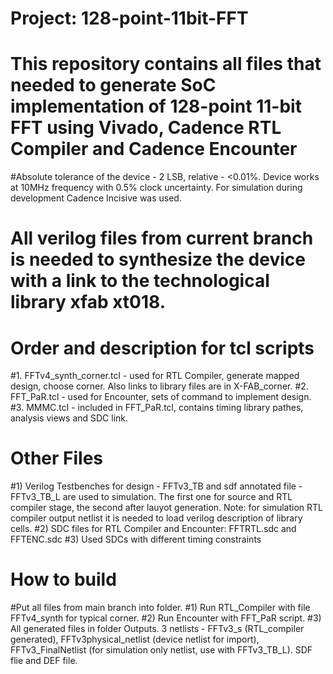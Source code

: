 # Project: 128-point-11bit-FFT
# This repository contains all files that needed to generate SoC implementation of 128-point 11-bit FFT using Vivado, Cadence RTL Compiler and Cadence Encounter
#Absolute tolerance of the device - 2 LSB, relative - <0.01%. Device works at 10MHz frequency with 0.5% clock uncertainty. For simulation during development Cadence Incisive was used.
# All verilog files from current branch is needed to synthesize the device with a link to the technological library xfab xt018.
# Order and description for tcl scripts 
#1. FFTv4_synth_corner.tcl - used for RTL Compiler, generate mapped design, choose corner. Also links to library files are in X-FAB_corner.
#2. FFT_PaR.tcl - used for Encounter, sets of command to implement design.
#3. MMMC.tcl - included in FFT_PaR.tcl, contains timing library pathes, analysis views and SDC link.
# Other Files 
#1) Verilog Testbenches for design - FFTv3_TB and sdf annotated file - FFTv3_TB_L are used to simulation. The first one for source and RTL compiler stage, the second after lauyot generation. Note: for simulation RTL compiler output netlist it is needed to load verilog description of library cells. 
#2) SDC files for RTL Compiler and Encounter: FFTRTL.sdc and FFTENC.sdc
#3) Used SDCs with different timing constraints
# How to build
#Put all files from main branch into folder.
#1) Run RTL_Compiler with file FFTv4_synth for typical corner. 
#2) Run Encounter with FFT_PaR script.
#3) All generated files in folder Outputs. 3 netlists - FFTv3_s (RTL_compiler generated), FFTv3physical_netlist (device netlist for import), FFTv3_FinalNetlist (for simulation only netlist, use with FFTv3_TB_L). SDF flie and DEF file.
